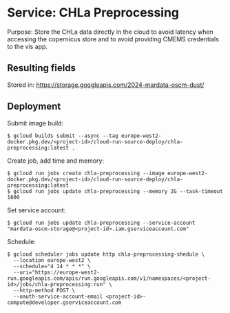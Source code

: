 # Service: CHLa Preprocessing

Purpose: Store the CHLa data directly in the cloud to avoid latency when accessing the copernicus store and to avoid providing CMEMS credentials to the vis app.

## Resulting fields

Stored in: <https://storage.googleapis.com/2024-mardata-oscm-dust/>

## Deployment

Submit image build:
```shell
$ gcloud builds submit --async --tag europe-west2-docker.pkg.dev/<project-id>/cloud-run-source-deploy/chla-preprocessing:latest .
```

Create job, add time and memory:
```shell
$ gcloud run jobs create chla-preprocessing --image europe-west2-docker.pkg.dev/<project-id>/cloud-run-source-deploy/chla-preprocessing:latest 
$ gcloud run jobs update chla-preprocessing --memory 2G --task-timeout 1800
```

Set service account:
```shell
$ gcloud run jobs update chla-preprocessing --service-account "mardata-oscm-storage@<project-id>.iam.gserviceaccount.com"
```

Schedule:
```shell
$ gcloud scheduler jobs update http chla-preprocessing-shedule \
  --location europe-west2 \
  --schedule="4 14 * * *" \
  --uri="https://europe-west2-run.googleapis.com/apis/run.googleapis.com/v1/namespaces/<project-id>/jobs/chla-preprocessing:run" \
  --http-method POST \
  --oauth-service-account-email <project-id>-compute@developer.gserviceaccount.com
```